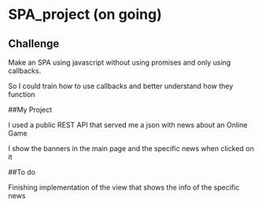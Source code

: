 # SPA_project (on going)

<h2>Challenge</h2>
<p> Make an SPA using javascript without using promises and only using callbacks.</p>
<p> So I could train how to use callbacks and better understand how they function</p>

##My Project
<p> I used a public REST API that served me a json with news about an Online Game </p>
<p> I show the banners in the main page and the specific news when clicked on it</p>

##To do
<p> Finishing implementation of the view that shows the info of the specific news </p>
